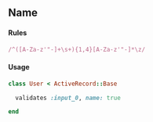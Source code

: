 ## Name

#### Rules

```ruby
/^([A-Za-z'"-]+\s+){1,4}[A-Za-z'"-]*\z/
```

#### Usage

```ruby
class User < ActiveRecord::Base

  validates :input_0, name: true

end
```
